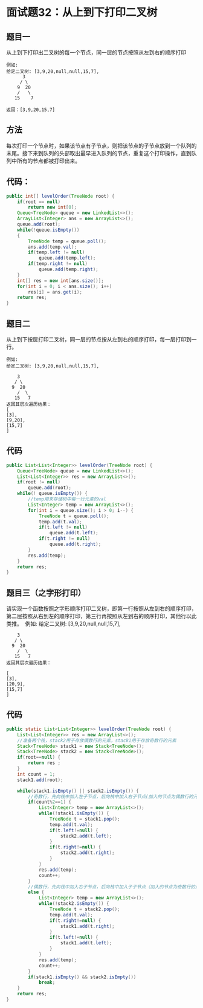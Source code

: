 # 面试题32：从上到下打印二叉树

## 题目一
从上到下打印出二叉树的每一个节点，同一层的节点按照从左到右的顺序打印

    例如:
    给定二叉树: [3,9,20,null,null,15,7],
          3
         / \
        9  20
        /   \
       15    7

    返回：[3,9,20,15,7]

## 方法
每次打印一个节点时，如果该节点有子节点，则把该节点的子节点放到一个队列的末尾。接下来到队列的头部取出最早进入队列的节点，重复这个打印操作，直到队列中所有的节点都被打印出来。

## 代码：
```java
public int[] levelOrder(TreeNode root) {
    if(root == null)
        return new int[0];
    Queue<TreeNode> queue = new LinkedList<>();
    ArrayList<Integer> ans = new ArrayList<>();
    queue.add(root);
    while(!queue.isEmpty())
    {
        TreeNode temp = queue.poll();
        ans.add(temp.val);
        if(temp.left != null)
            queue.add(temp.left);
        if(temp.right != null)
            queue.add(temp.right);		
    }
    int[] res = new int[ans.size()];
    for(int i = 0; i < ans.size(); i++)
        res[i] = ans.get(i);
    return res;
}
```

## 题目二
从上到下按层打印二叉树，同一层的节点按从左到右的顺序打印，每一层打印到一行。

    例如:
    给定二叉树: [3,9,20,null,null,15,7],

        3
       / \
      9  20
        /  \
       15   7
    返回其层次遍历结果：
    [
    [3],
    [9,20],
    [15,7]
    ]



## 代码
```java
public List<List<Integer>> levelOrder(TreeNode root) {
    Queue<TreeNode> queue = new LinkedList<>();
    List<List<Integer>> res = new ArrayList<>();
    if(root != null)
        queue.add(root);
    while(! queue.isEmpty()) {
        //temp用来存储树中每一行元素的val
        List<Integer> temp = new ArrayList<>();
        for(int i = queue.size(); i > 0; i--) {
            TreeNode t = queue.poll();
            temp.add(t.val);
            if(t.left != null)
                queue.add(t.left);
            if(t.right != null)
                queue.add(t.right);		
        }
        res.add(temp);
    }
    return res;
}
```

## 题目三（之字形打印）
请实现一个函数按照之字形顺序打印二叉树，即第一行按照从左到右的顺序打印，第二层按照从右到左的顺序打印，第三行再按照从左到右的顺序打印，其他行以此类推。 
    例如:
    给定二叉树: [3,9,20,null,null,15,7],

        3
       / \
      9  20
        /  \
       15   7
    返回其层次遍历结果：

    [
    [3],
    [20,9],
    [15,7]
    ]

## 代码
```java
public static List<List<Integer>> levelOrder(TreeNode root) {
    List<List<Integer>> res = new ArrayList<>();
    //准备两个栈，stack2用于存放偶数行的元素，stack1用于存放奇数行的元素
    Stack<TreeNode> stack1 = new Stack<TreeNode>();
    Stack<TreeNode> stack2 = new Stack<TreeNode>();
    if(root==null) {
        return res ;
    }
    int count = 1;
    stack1.add(root);

    while(stack1.isEmpty() || stack2.isEmpty()) {
        //奇数行，先向栈中加入左子节点，后向栈中加入右子节点(加入的节点为偶数行的元素)
        if(count%2==1) {
            List<Integer> temp = new ArrayList<>();
            while(!stack1.isEmpty()) {
                TreeNode t = stack1.pop();
                temp.add(t.val);
                if(t.left!=null) {
                    stack2.add(t.left);
                }
                if(t.right!=null) {
                    stack2.add(t.right);
                }
            }
            res.add(temp);
            count++;
        }
        //偶数行，先向栈中加入右子节点，后向栈中加入子子节点（加入的节点为奇数行的元素
        else {
            List<Integer> temp = new ArrayList<>();
            while(!stack2.isEmpty()) {
                TreeNode t = stack2.pop();
                temp.add(t.val);
                if(t.right!=null) {
                    stack1.add(t.right);
                }
                if(t.left!=null) {
                    stack1.add(t.left);
                }	
            }
            res.add(temp);
            count++;
        }
        if(stack1.isEmpty() && stack2.isEmpty())
            break;
    }
    return res;
}
```

